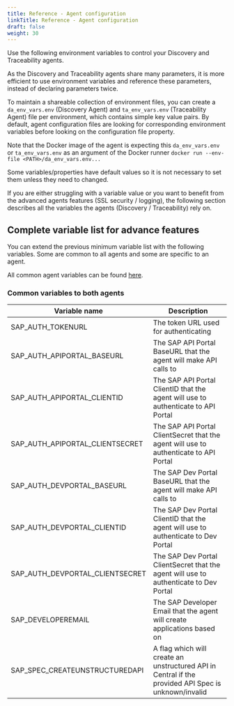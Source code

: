 ```yaml
---
title: Reference - Agent configuration
linkTitle: Reference - Agent configuration
draft: false
weight: 30
---
```

Use the following environment variables to control your Discovery and Traceability agents.

As the Discovery and Traceability agents share many parameters, it is more efficient to use environment variables and reference these parameters, instead of declaring parameters twice.

To maintain a shareable collection of environment files, you can create a `da_env_vars.env` (Discovery Agent) and `ta_env_vars.env` (Traceability Agent) file per environment, which contains simple key value pairs.  By default, agent configuration files are looking for corresponding environment variables before looking on the configuration file property.
  
Note that the Docker image of the agent is expecting this `da_env_vars.env` or `ta_env_vars.env` as an argument of the Docker runner `docker run --env-file <PATH>/da_env_vars.env...`

Some variables/properties have default values so it is not necessary to set them unless they need to changed.

If you are either struggling with a variable value or you want to benefit from the advanced agents features (SSL security / logging), the following section describes all the variables the agents (Discovery / Traceability) rely on.

## Complete variable list for advance features

You can extend the previous minimum variable list with the following variables. Some are common to all agents and some are specific to an agent.

All common agent variables can be found [here](/docs/connect_manage_environ/connected_agent_common_reference/agent-variables#agent-variables).

### Common variables to both agents

| Variable name                        | Description                                                                                                                                                               |
| ------------------------------------ | ------------------------------------------------------------------------------------------------------------------------------------------------------------------------- |
| SAP_AUTH_TOKENURL                    | The token URL used for authenticating  |
| SAP_AUTH_APIPORTAL_BASEURL           | The SAP API Portal BaseURL that the agent will make API calls to    |
| SAP_AUTH_APIPORTAL_CLIENTID          | The SAP API Portal ClientID that the agent will use to authenticate to API Portal |
| SAP_AUTH_APIPORTAL_CLIENTSECRET      | The SAP API Portal ClientSecret that the agent will use to authenticate to API Portal |
| SAP_AUTH_DEVPORTAL_BASEURL           | The SAP Dev Portal BaseURL that the agent will make API calls to    |
| SAP_AUTH_DEVPORTAL_CLIENTID          | The SAP Dev Portal ClientID that the agent will use to authenticate to Dev Portal |
| SAP_AUTH_DEVPORTAL_CLIENTSECRET      | The SAP Dev Portal ClientSecret that the agent will use to authenticate to Dev Portal |
| SAP_DEVELOPEREMAIL                   | The SAP Developer Email that the agent will create applications based on |
| SAP_SPEC_CREATEUNSTRUCTUREDAPI       | A flag which will create an unstructured API in Central if the provided API Spec is unknown/invalid |
